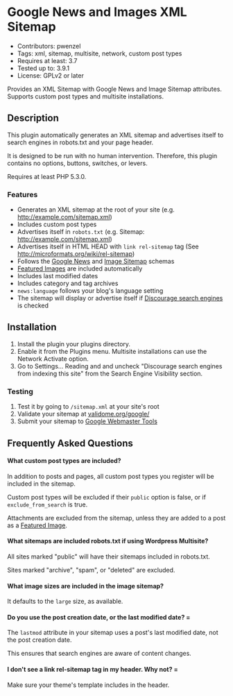# Google News and Images XML Sitemap

* Contributors: pwenzel
* Tags: xml, sitemap, multisite, network, custom post types
* Requires at least: 3.7
* Tested up to: 3.9.1
* License: GPLv2 or later

Provides an XML Sitemap with Google News and Image Sitemap attributes. Supports custom post types and multisite installations. 

## Description 

This plugin automatically generates an XML sitemap and advertises itself to search engines in robots.txt and your page header.

It is designed to be run with no human intervention. Therefore, this plugin contains no options, buttons, switches, or levers.

Requires at least PHP 5.3.0.

### Features 

* Generates an XML sitemap at the root of your site (e.g. http://example.com/sitemap.xml)
* Includes custom post types
* Advertises itself in <code>robots.txt</code> (e.g. Sitemap: http://example.com/sitemap.xml)
* Advertises itself in HTML HEAD with <code>link rel-sitemap</code> tag (See http://microformats.org/wiki/rel-sitemap)
* Follows the <a href="http://www.google.com/schemas/sitemap-news/0.9/">Google News</a> and <a href="http://www.google.com/schemas/sitemap-image/1.1/">Image Sitemap</a> schemas
* <a href="http://en.support.wordpress.com/featured-images/">Featured Images</a> are included automatically 
* Includes last modified dates
* Includes category and tag archives
* <code>news:language</code> follows your blog's language setting
* The sitemap will display or advertise itself if <a href="http://en.support.wordpress.com/search-engines/">Discourage search engines</a> is checked

## Installation 

1. Install the plugin your plugins directory.
2. Enable it from the Plugins menu. Multisite installations can use the Network Activate option. 
3. Go to Settings... Reading and and uncheck "Discourage search engines from indexing this site" from the Search Engine Visibility section. 

### Testing 

1. Test it by going to <code>/sitemap.xml</code> at your site's root
2. Validate your sitemap at <a href="http://www.validome.org/google/">validome.org/google/</a>
3. Submit your sitemap to <a href="https://www.google.com/webmasters/tools">Google Webmaster Tools</a>

## Frequently Asked Questions 

#### What custom post types are included?

In addition to posts and pages, all custom post types you register will be included in the sitemap. 

Custom post types will be excluded if their <code>public</code> option is false, or if <code>exclude_from_search</code> is true.

Attachments are excluded from the sitemap, unless they are added to a post as a <a href="http://en.support.wordpress.com/featured-images/">Featured Image</a>.

#### What sitemaps are included robots.txt if using Wordpress Multisite? 

All sites marked "public" will have their sitemaps included in robots.txt.

Sites marked "archive", "spam", or "deleted" are excluded.

#### What image sizes are included in the image sitemap? 

It defaults to the <code>large</code> size, as available.

#### Do you use the post creation date, or the last modified date? = 
The <code>lastmod</code> attribute in your sitemap uses a post's last modified date, not the post creation date. 

This ensures that search engines are aware of content changes. 

#### I don't see a link rel-sitemap tag in my header. Why not? =

Make sure your theme's template includes <code><?php wp_head(); ?></code> in the header. 
